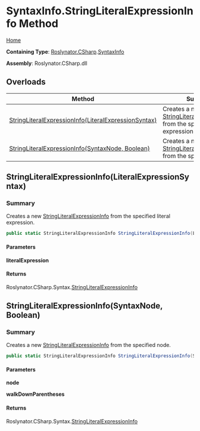 # SyntaxInfo\.StringLiteralExpressionInfo Method

[Home](../../../../README.md)

**Containing Type**: [Roslynator.CSharp](../../README.md)\.[SyntaxInfo](../README.md)

**Assembly**: Roslynator\.CSharp\.dll

## Overloads

| Method | Summary |
| ------ | ------- |
| [StringLiteralExpressionInfo(LiteralExpressionSyntax)](#Roslynator_CSharp_SyntaxInfo_StringLiteralExpressionInfo_Microsoft_CodeAnalysis_CSharp_Syntax_LiteralExpressionSyntax_) | Creates a new [StringLiteralExpressionInfo](../../Syntax/StringLiteralExpressionInfo/README.md) from the specified literal expression\. |
| [StringLiteralExpressionInfo(SyntaxNode, Boolean)](#Roslynator_CSharp_SyntaxInfo_StringLiteralExpressionInfo_Microsoft_CodeAnalysis_SyntaxNode_System_Boolean_) | Creates a new [StringLiteralExpressionInfo](../../Syntax/StringLiteralExpressionInfo/README.md) from the specified node\. |

## StringLiteralExpressionInfo\(LiteralExpressionSyntax\)<a name="Roslynator_CSharp_SyntaxInfo_StringLiteralExpressionInfo_Microsoft_CodeAnalysis_CSharp_Syntax_LiteralExpressionSyntax_"></a>

### Summary

Creates a new [StringLiteralExpressionInfo](../../Syntax/StringLiteralExpressionInfo/README.md) from the specified literal expression\.

```csharp
public static StringLiteralExpressionInfo StringLiteralExpressionInfo(LiteralExpressionSyntax literalExpression)
```

#### Parameters

**literalExpression**



#### Returns

Roslynator\.CSharp\.Syntax\.[StringLiteralExpressionInfo](../../Syntax/StringLiteralExpressionInfo/README.md)

## StringLiteralExpressionInfo\(SyntaxNode, Boolean\)<a name="Roslynator_CSharp_SyntaxInfo_StringLiteralExpressionInfo_Microsoft_CodeAnalysis_SyntaxNode_System_Boolean_"></a>

### Summary

Creates a new [StringLiteralExpressionInfo](../../Syntax/StringLiteralExpressionInfo/README.md) from the specified node\.

```csharp
public static StringLiteralExpressionInfo StringLiteralExpressionInfo(SyntaxNode node, bool walkDownParentheses = true)
```

#### Parameters

**node**



**walkDownParentheses**



#### Returns

Roslynator\.CSharp\.Syntax\.[StringLiteralExpressionInfo](../../Syntax/StringLiteralExpressionInfo/README.md)


